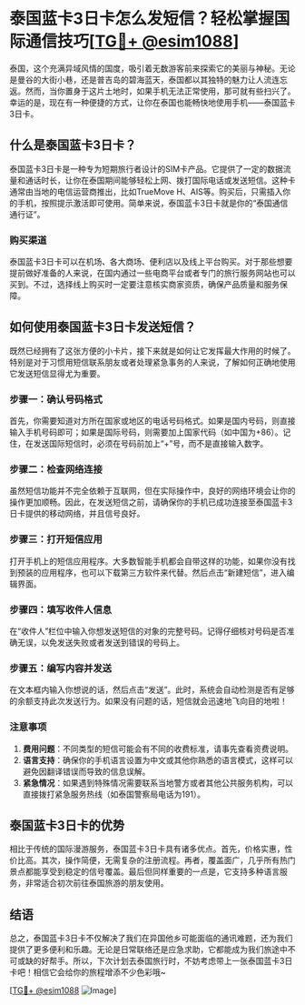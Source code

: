 # 泰国蓝卡3日卡怎么发短信？轻松掌握国际通信技巧[[TG💪+ @esim1088](https://t.me/s/esim1088)]

泰国，这个充满异域风情的国度，吸引着无数游客前来探索它的美丽与神秘。无论是曼谷的大街小巷，还是普吉岛的碧海蓝天，泰国都以其独特的魅力让人流连忘返。然而，当你置身于这片土地时，如果手机无法正常使用，那可就有些扫兴了。幸运的是，现在有一种便捷的方式，让你在泰国也能畅快地使用手机——泰国蓝卡3日卡。

## 什么是泰国蓝卡3日卡？

泰国蓝卡3日卡是一种专为短期旅行者设计的SIM卡产品。它提供了一定的数据流量和通话时长，让你在泰国期间能够轻松上网、拨打国际电话或发送短信。这种卡通常由当地的电信运营商推出，比如TrueMove H、AIS等。购买后，只需插入你的手机，按照提示激活即可使用。简单来说，泰国蓝卡3日卡就是你的“泰国通信通行证”。

### 购买渠道

泰国蓝卡3日卡可以在机场、各大商场、便利店以及线上平台购买。对于那些想要提前做好准备的人来说，在国内通过一些电商平台或者专门的旅行服务网站也可以买到。不过，选择线上购买时一定要注意核实商家资质，确保产品质量和服务保障。

## 如何使用泰国蓝卡3日卡发送短信？

既然已经拥有了这张方便的小卡片，接下来就是如何让它发挥最大作用的时候了。特别是对于习惯用短信联系朋友或者处理紧急事务的人来说，了解如何正确地使用它发送短信显得尤为重要。

### 步骤一：确认号码格式

首先，你需要知道对方所在国家或地区的电话号码格式。如果是国内号码，则直接输入手机号码即可；如果是国际号码，则需要加上国家代码（如中国为+86）。记住，在发送国际短信时，必须在号码前加上“+”号，而不是直接输入数字。

### 步骤二：检查网络连接

虽然短信功能并不完全依赖于互联网，但在实际操作中，良好的网络环境会让你的操作更加顺畅。因此，在发送短信之前，请确保你的手机已成功连接至泰国蓝卡3日卡提供的移动网络，并且信号良好。

### 步骤三：打开短信应用

打开手机上的短信应用程序。大多数智能手机都会自带这样的功能，如果你没有找到预装的应用程序，也可以下载第三方软件来代替。然后点击“新建短信”，进入编辑界面。

### 步骤四：填写收件人信息

在“收件人”栏位中输入你想发送短信的对象的完整号码。记得仔细核对号码是否准确无误，以免发送失败或者发送到错误的号码上。

### 步骤五：编写内容并发送

在文本框内输入你想说的话，然后点击“发送”。此时，系统会自动检测是否有足够的余额支持此次发送行为。如果没有问题的话，短信就会迅速地飞向目的地啦！

### 注意事项

1. **费用问题**：不同类型的短信可能会有不同的收费标准，请事先查看资费说明。
2. **语言支持**：确保你的手机语言设置为中文或其他你熟悉的语言模式，这样可以避免因翻译错误而导致的信息误解。
3. **紧急情况**：如果遇到特殊情况需要联系当地警方或者其他公共服务机构，可以直接拨打紧急服务热线（如泰国警察局电话为191）。

## 泰国蓝卡3日卡的优势

相比于传统的国际漫游服务，泰国蓝卡3日卡具有诸多优点。首先，价格实惠，性价比高。其次，操作简便，无需复杂的注册流程。再者，覆盖面广，几乎所有热门景点都能享受到稳定的信号覆盖。最后但同样重要的一点是，它支持多种语言服务，非常适合初次前往泰国旅游的朋友使用。

## 结语

总之，泰国蓝卡3日卡不仅解决了我们在异国他乡可能面临的通讯难题，还为我们提供了更多便利和乐趣。无论是日常联络还是应急求助，它都能成为我们旅途中不可或缺的好帮手。所以，下次计划去泰国旅行时，不妨考虑带上一张泰国蓝卡3日卡吧！相信它会给你的旅程增添不少色彩哦~

[[TG💪+ @esim1088](https://t.me/s/esim1088) ![Image](https://i.postimg.cc/4NQfJmqS/Snipaste-2025-05-13-00-14-12.png)]